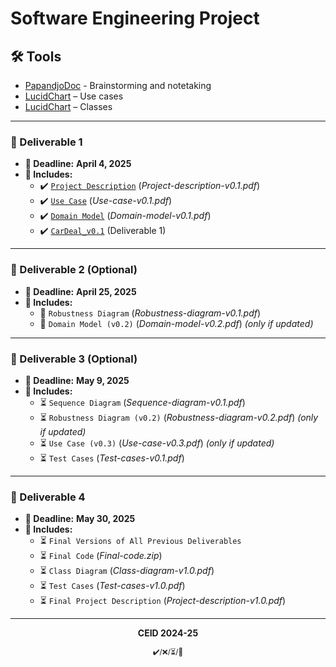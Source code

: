# Software Engineering Project

## 🛠 Tools  
- [PapandjoDoc](https://docs.google.com/document/d/1LWYzZj5g0PrTYVeoMqu034dFPwDdbO9STg9uPr1al0A/edit?usp=sharing) - Brainstorming and notetaking
- [LucidChart](https://lucid.app/lucidchart/b7b5925f-630f-4628-9e5f-98b20517f435/edit?invitationId=inv_cb69ee14-0ade-4774-986f-2fcaaf9d790e) – Use cases
- [LucidChart](https://lucid.app/lucidchart/3400ca0a-1a28-4ef3-b3d4-da28f1e84853/edit?invitationId=inv_4a7d0ba6-4ceb-4a82-a134-dba140d9f103&page=0_0#) – Classes
  
---

### 📌 Deliverable 1
- **📅 Deadline:** **April 4, 2025**  
- **📝 Includes:**  
  - ✔️ [`Project Description`](https://docs.google.com/document/d/1by1xnSm-Jo8Ildj1wbJ43YJ4qshJwnjNTQICzGNxZz0/edit?usp=sharing) (_Project-description-v0.1.pdf_)  
  - ✔️ [`Use Case`](https://docs.google.com/document/d/1KXgoxF3EFQFUQrY3Ha2aIjm0_Ofo7Y4os0XJJ7jQMAU/edit?usp=sharing) (_Use-case-v0.1.pdf_)  
  - ✔️ [`Domain Model`](https://github.com/xrhstosdim1/software-engineering-project/blob/main/Deliverable%201/diagrams/domain_CarDeal.pdf) (_Domain-model-v0.1.pdf_)
  - ✔️ [`CarDeal_v0.1`](https://github.com/xrhstosdim1/software-engineering-project/blob/main/Deliverable%201/CarDeal_v0.1.pdf) (Deliverable 1)

---

### 📌 Deliverable 2 (Optional)  
- **📅 Deadline:** **April 25, 2025**  
- **📝 Includes:**  
  - 🔄 `Robustness Diagram` (_Robustness-diagram-v0.1.pdf_)  
  - 🔄 `Domain Model (v0.2)` (_Domain-model-v0.2.pdf_) _(only if updated)_  

---

### 📌 Deliverable 3 (Optional)  
- **📅 Deadline:** **May 9, 2025**  
- **📝 Includes:**  
  - ⏳ `Sequence Diagram` (_Sequence-diagram-v0.1.pdf_)  
  - ⏳ `Robustness Diagram (v0.2)` (_Robustness-diagram-v0.2.pdf_) _(only if updated)_  
  - ⏳ `Use Case (v0.3)` (_Use-case-v0.3.pdf_) _(only if updated)_  
  - ⏳ `Test Cases` (_Test-cases-v0.1.pdf_)  

---

### 📌 Deliverable 4
- **📅 Deadline:** **May 30, 2025**  
- **📝 Includes:**  
  - ⏳ `Final Versions of All Previous Deliverables`  
  - ⏳ `Final Code` (_Final-code.zip_)  
  - ⏳ `Class Diagram` (_Class-diagram-v1.0.pdf_)  
  - ⏳ `Test Cases` (_Test-cases-v1.0.pdf_)  
  - ⏳ `Final Project Description` (_Project-description-v1.0.pdf_)  

---

<p align="center"><b>CEID 2024-25</b></p>
<p align="center"><sub>✔️/❌/⏳/🔄</sub></p>
